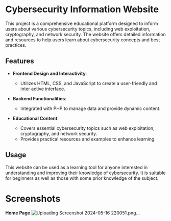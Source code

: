# Cybersecurity Information Website

This project is a comprehensive educational platform designed to inform users about various cybersecurity topics, including web exploitation, cryptography, and network security. The website offers detailed information and resources to help users learn about cybersecurity concepts and best practices.

## Features

- **Frontend Design and Interactivity**: 
  - Utilizes HTML, CSS, and JavaScript to create a user-friendly and inter
active interface.
  
- **Backend Functionalities**: 
  - Integrated with PHP to manage data and provide dynamic content.
  
- **Educational Content**:
  - Covers essential cybersecurity topics such as web exploitation, cryptography, and network security.
  - Provides practical resources and examples to enhance learning.
 
## Usage

This website can be used as a learning tool for anyone interested in understanding and improving their knowledge of cybersecurity. It is suitable for beginners as well as those with some prior knowledge of the subject.


# Screenshots
 **Home Page**
 ![Uploading Screenshot 2024-05-16 220051.png…]()

 


